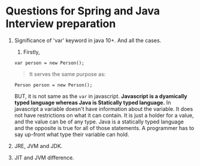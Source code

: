 # Questions for Spring and Java Interview preparation

1. Significance of 'var' keyword in java 10+. And all the cases.
	1. Firstly,
	```
	var person = new Person();
	```
	> It serves the same purpose as:
	```
	Person person = new Person();
	```
	BUT, it is not same as the `var` in javascript.
**Javascript is a dyamically typed language whereas Java is Statically typed language.**
In javascript a variable doesn't have information about the variable. It does not have restrictions on what it can contain. It is just a holder for a value, and the value can be of any type.
	Java is a statically typed language and the opposite is true for all of those statements. A programmer has to say up-front what type their variable can hold.

2. JRE, JVM and JDK.

3. JIT and JVM difference.





